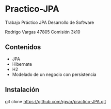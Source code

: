 # Practico-JPA

Trabajo Práctico JPA
Desarrollo de Software

Rodrigo Vargas 47805
Comisión 3k10

## Contenidos

- JPA
- Hibernate
- H2
- Modelado de un negocio con persistencia

## Instalación

git clone https://github.com/rgvar/practico-JPA.git
